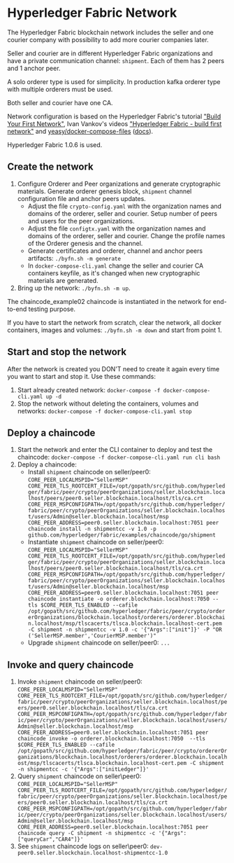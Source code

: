 # Hyperledger Fabric Network

The Hyperledger Fabric blockchain network includes the seller and one courier company with possibility to add more courier companies later.

Seller and courier are in different Hyperledger Fabric organizations and have a private communication channel: `shipment`. Each of them has 2 peers and 1 anchor peer.

A solo orderer type is used for simplicity. In production kafka orderer type with multiple orderers must be used.

Both seller and courier have one CA.

Network configuration is based on the Hyperledger Fabric's tutorial ["Build Your First Network"](http://hyperledger-fabric.readthedocs.io/en/release-1.0/build_network.html), Ivan Vankov's videos ["Hyperledger Fabric - build first network"](https://www.youtube.com/playlist?list=PLjsqymUqgpSTGC4L6ULHCB_Mqmy43OcIh) and  [yeasy/docker-compose-files](https://github.com/yeasy/docker-compose-files/tree/master/hyperledger_fabric/v1.0.6) ([docs](https://github.com/yeasy/docker-compose-files/tree/master/hyperledger_fabric/docs)).

Hyperledger Fabric 1.0.6 is used.

## Create the network

1. Configure Orderer and Peer organizations and generate cryptographic materials. Generate orderer genesis block, `shipment` channel configuration file and anchor peers updates.
    - Adjust the file `crypto-config.yaml` with the organization names and domains of the orderer, seller and courier. Setup number of peers and users for the peer organizations.
    - Adjust the file `configtx.yaml` with the organization names and domains of the orderer, seller and courier. Change the profile names of the Orderer genesis and the channel.
    - Generate certificates and orderer, channel and anchor peers artifacts: `./byfn.sh -m generate`
    - In `docker-compose-cli.yaml` change the seller and courier CA containers keyfile, as it's changed when new cryptographic materials are generated.
2. Bring up the network: `./byfn.sh -m up`.

The chaincode_example02 chaincode is instantiated in the network for end-to-end testing purpose.

If you have to start the network from scratch, clear the network, all docker containers, images and volumes: `./byfn.sh -m down` and start from point 1.
    
## Start and stop the network

After the network is created you DON'T need to create it again every time you want to start and stop it. Use these commands:
1. Start already created network: `docker-compose -f docker-compose-cli.yaml up -d`
2. Stop the network without deleting the containers, volumes and networks: `docker-compose -f docker-compose-cli.yaml stop`

## Deploy a chaincode
1. Start the network and enter the CLI container to deploy and test the chaincode: `docker-compose -f docker-compose-cli.yaml run cli bash`
2. Deploy a chaincode:
    - Install `shipment` chaincode on seller/peer0: `CORE_PEER_LOCALMSPID="SellerMSP" CORE_PEER_TLS_ROOTCERT_FILE=/opt/gopath/src/github.com/hyperledger/fabric/peer/crypto/peerOrganizations/seller.blockchain.localhost/peers/peer0.seller.blockchain.localhost/tls/ca.crt CORE_PEER_MSPCONFIGPATH=/opt/gopath/src/github.com/hyperledger/fabric/peer/crypto/peerOrganizations/seller.blockchain.localhost/users/Admin@seller.blockchain.localhost/msp CORE_PEER_ADDRESS=peer0.seller.blockchain.localhost:7051 peer chaincode install -n shipmentcc -v 1.0 -p github.com/hyperledger/fabric/examples/chaincode/go/shipment`
    - Instantiate `shipment` chaincode on seller/peer0: `CORE_PEER_LOCALMSPID="SellerMSP" CORE_PEER_TLS_ROOTCERT_FILE=/opt/gopath/src/github.com/hyperledger/fabric/peer/crypto/peerOrganizations/seller.blockchain.localhost/peers/peer0.seller.blockchain.localhost/tls/ca.crt CORE_PEER_MSPCONFIGPATH=/opt/gopath/src/github.com/hyperledger/fabric/peer/crypto/peerOrganizations/seller.blockchain.localhost/users/Admin@seller.blockchain.localhost/msp CORE_PEER_ADDRESS=peer0.seller.blockchain.localhost:7051 peer chaincode instantiate -o orderer.blockchain.localhost:7050 --tls $CORE_PEER_TLS_ENABLED --cafile /opt/gopath/src/github.com/hyperledger/fabric/peer/crypto/ordererOrganizations/blockchain.localhost/orderers/orderer.blockchain.localhost/msp/tlscacerts/tlsca.blockchain.localhost-cert.pem -C shipment -n shipmentcc -v 1.0 -c '{"Args":["init"]}' -P "OR ('SellerMSP.member','CourierMSP.member')"`
    - Upgrade `shipment` chaincode on seller/peer0: `...`
    
## Invoke and query chaincode

1. Invoke `shipment` chaincode on seller/peer0: `CORE_PEER_LOCALMSPID="SellerMSP" CORE_PEER_TLS_ROOTCERT_FILE=/opt/gopath/src/github.com/hyperledger/fabric/peer/crypto/peerOrganizations/seller.blockchain.localhost/peers/peer0.seller.blockchain.localhost/tls/ca.crt CORE_PEER_MSPCONFIGPATH=/opt/gopath/src/github.com/hyperledger/fabric/peer/crypto/peerOrganizations/seller.blockchain.localhost/users/Admin@seller.blockchain.localhost/msp CORE_PEER_ADDRESS=peer0.seller.blockchain.localhost:7051 peer chaincode invoke -o orderer.blockchain.localhost:7050  --tls $CORE_PEER_TLS_ENABLED --cafile /opt/gopath/src/github.com/hyperledger/fabric/peer/crypto/ordererOrganizations/blockchain.localhost/orderers/orderer.blockchain.localhost/msp/tlscacerts/tlsca.blockchain.localhost-cert.pem -C shipment -n shipmentcc -c '{"Args":["initLedger"]}'` 
2. Query `shipment` chaincode on seller\peer0: `CORE_PEER_LOCALMSPID="SellerMSP" CORE_PEER_TLS_ROOTCERT_FILE=/opt/gopath/src/github.com/hyperledger/fabric/peer/crypto/peerOrganizations/seller.blockchain.localhost/peers/peer0.seller.blockchain.localhost/tls/ca.crt CORE_PEER_MSPCONFIGPATH=/opt/gopath/src/github.com/hyperledger/fabric/peer/crypto/peerOrganizations/seller.blockchain.localhost/users/Admin@seller.blockchain.localhost/msp CORE_PEER_ADDRESS=peer0.seller.blockchain.localhost:7051 peer chaincode query -C shipment -n shipmentcc -c '{"Args":["queryCar","CAR4"]}'`  
3. See `shipment` chaincode logs on seller\peer0: `dev-peer0.seller.blockchain.localhost-shipmentcc-1.0`
